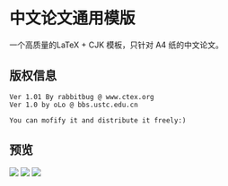# 中文论文通用模版

一个高质量的LaTeX + CJK 模板，只针对 A4 纸的中文论文。

## 版权信息

```
Ver 1.01 By rabbitbug @ www.ctex.org
Ver 1.0 by oLo @ bbs.ustc.edu.cn

You can mofify it and distribute it freely:)
```

## 预览

![](https://raw.githubusercontent.com/DeathKing/LaTeX-Template-Cn/master/Preview/CHN-PaperTemplate-1.png)
![](https://raw.githubusercontent.com/DeathKing/LaTeX-Template-Cn/master/Preview/CHN-PaperTemplate-2.png)
![](https://raw.githubusercontent.com/DeathKing/LaTeX-Template-Cn/master/Preview/CHN-PaperTemplate-3.png)

